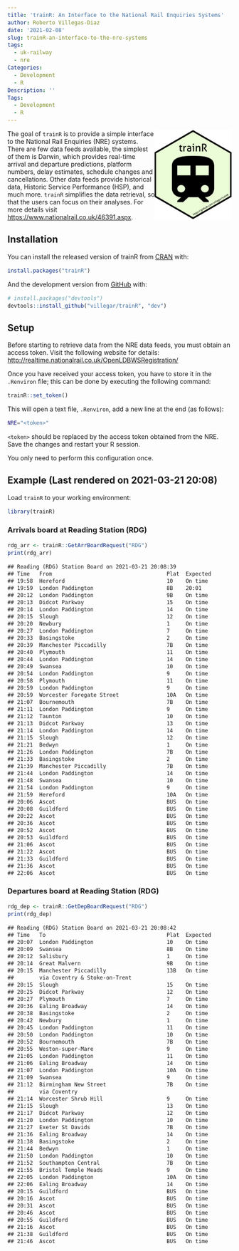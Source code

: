 ```yaml
---
title: 'trainR: An Interface to the National Rail Enquiries Systems'
author: Roberto Villegas-Diaz
date: '2021-02-08'
slug: trainR-an-interface-to-the-nre-systems
tags:
  - uk-railway
  - nre
Categories:
  - Development
  - R
Description: ''
Tags:
  - Development
  - R
---
```


<img src="https://raw.githubusercontent.com/villegar/trainR/main/inst/images/logo.png" alt="logo" align="right" height=200px/>

The goal of `trainR` is to provide a simple interface to the 
National Rail Enquiries (NRE) systems. There are few data feeds 
available, the simplest of them is Darwin, which provides real-time 
arrival and departure predictions, platform numbers, delay estimates, 
schedule changes and cancellations. Other data feeds provide historical 
data, Historic Service Performance (HSP), and much more. `trainR` 
simplifies the data retrieval, so that the users can focus on their 
analyses. For more details visit 
https://www.nationalrail.co.uk/46391.aspx.

## Installation

You can install the released version of trainR from [CRAN](https://CRAN.R-project.org) with:

``` r
install.packages("trainR")
```

And the development version from [GitHub](https://github.com/) with:

``` r
# install.packages("devtools")
devtools::install_github("villegar/trainR", "dev")
```

## Setup
Before starting to retrieve data from the NRE data feeds, you must obtain an access token. 
Visit the following website for details: http://realtime.nationalrail.co.uk/OpenLDBWSRegistration/

Once you have received your access token, you have to store it in the `.Renviron` file; this can be 
done by executing the following command:


```r
trainR::set_token()
```

This will open a text file, `.Renviron`, add a new line at the end (as follows):

```bash
NRE="<token>"
```

`<token>` should be replaced by the access token obtained from the NRE. Save the changes and restart 
your R session.

You only need to perform this configuration once.

## Example (Last rendered on 2021-03-21 20:08)

Load `trainR` to your working environment:

```r
library(trainR)
```

### Arrivals board at Reading Station (RDG)


```r
rdg_arr <- trainR::GetArrBoardRequest("RDG")
print(rdg_arr)
```

```
## Reading (RDG) Station Board on 2021-03-21 20:08:39
## Time   From                                    Plat  Expected
## 19:58  Hereford                                10    On time
## 19:59  London Paddington                       8B    20:01
## 20:12  London Paddington                       9B    On time
## 20:13  Didcot Parkway                          15    On time
## 20:14  London Paddington                       14    On time
## 20:15  Slough                                  12    On time
## 20:20  Newbury                                 1     On time
## 20:27  London Paddington                       7     On time
## 20:33  Basingstoke                             2     On time
## 20:39  Manchester Piccadilly                   7B    On time
## 20:40  Plymouth                                11    On time
## 20:44  London Paddington                       14    On time
## 20:49  Swansea                                 10    On time
## 20:54  London Paddington                       9     On time
## 20:58  Plymouth                                11    On time
## 20:59  London Paddington                       9     On time
## 20:59  Worcester Foregate Street               10A   On time
## 21:07  Bournemouth                             7B    On time
## 21:11  London Paddington                       9     On time
## 21:12  Taunton                                 10    On time
## 21:13  Didcot Parkway                          13    On time
## 21:14  London Paddington                       14    On time
## 21:15  Slough                                  12    On time
## 21:21  Bedwyn                                  1     On time
## 21:26  London Paddington                       7B    On time
## 21:33  Basingstoke                             2     On time
## 21:39  Manchester Piccadilly                   7B    On time
## 21:44  London Paddington                       14    On time
## 21:48  Swansea                                 10    On time
## 21:54  London Paddington                       9     On time
## 21:59  Hereford                                10A   On time
## 20:06  Ascot                                   BUS   On time
## 20:08  Guildford                               BUS   On time
## 20:22  Ascot                                   BUS   On time
## 20:36  Ascot                                   BUS   On time
## 20:52  Ascot                                   BUS   On time
## 20:53  Guildford                               BUS   On time
## 21:06  Ascot                                   BUS   On time
## 21:22  Ascot                                   BUS   On time
## 21:33  Guildford                               BUS   On time
## 21:36  Ascot                                   BUS   On time
## 22:06  Ascot                                   BUS   On time
```

### Departures board at Reading Station (RDG)


```r
rdg_dep <- trainR::GetDepBoardRequest("RDG")
print(rdg_dep)
```

```
## Reading (RDG) Station Board on 2021-03-21 20:08:42
## Time   To                                      Plat  Expected
## 20:07  London Paddington                       10    On time
## 20:09  Swansea                                 8B    On time
## 20:12  Salisbury                               1     On time
## 20:14  Great Malvern                           9B    On time
## 20:15  Manchester Piccadilly                   13B   On time
##        via Coventry & Stoke-on-Trent           
## 20:15  Slough                                  15    On time
## 20:25  Didcot Parkway                          12    On time
## 20:27  Plymouth                                7     On time
## 20:36  Ealing Broadway                         14    On time
## 20:38  Basingstoke                             2     On time
## 20:42  Newbury                                 1     On time
## 20:45  London Paddington                       11    On time
## 20:50  London Paddington                       10    On time
## 20:52  Bournemouth                             7B    On time
## 20:55  Weston-super-Mare                       9     On time
## 21:05  London Paddington                       11    On time
## 21:06  Ealing Broadway                         14    On time
## 21:07  London Paddington                       10A   On time
## 21:09  Swansea                                 9     On time
## 21:12  Birmingham New Street                   7B    On time
##        via Coventry                            
## 21:14  Worcester Shrub Hill                    9     On time
## 21:15  Slough                                  13    On time
## 21:17  Didcot Parkway                          12    On time
## 21:20  London Paddington                       10    On time
## 21:27  Exeter St Davids                        7B    On time
## 21:36  Ealing Broadway                         14    On time
## 21:38  Basingstoke                             2     On time
## 21:44  Bedwyn                                  1     On time
## 21:50  London Paddington                       10    On time
## 21:52  Southampton Central                     7B    On time
## 21:55  Bristol Temple Meads                    9     On time
## 22:05  London Paddington                       10A   On time
## 22:06  Ealing Broadway                         14    On time
## 20:15  Guildford                               BUS   On time
## 20:16  Ascot                                   BUS   On time
## 20:31  Ascot                                   BUS   On time
## 20:46  Ascot                                   BUS   On time
## 20:55  Guildford                               BUS   On time
## 21:16  Ascot                                   BUS   On time
## 21:38  Guildford                               BUS   On time
## 21:46  Ascot                                   BUS   On time
```

